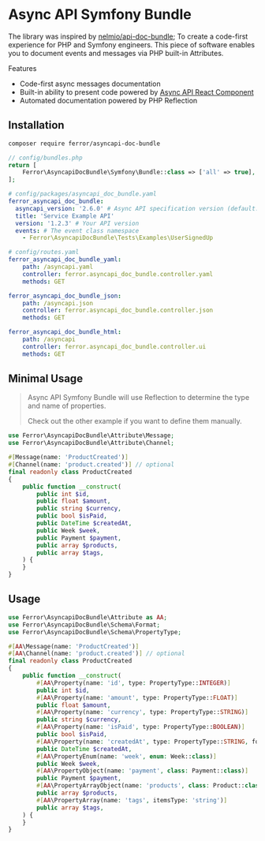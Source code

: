 # Async API Symfony Bundle

The library was inspired by [nelmio/api-doc-bundle](https://github.com/nelmio/NelmioApiDocBundle); To create a code-first experience
for PHP and Symfony engineers. This piece of software enables you to document events and messages via PHP built-in Attributes.

Features
* Code-first async messages documentation
* Built-in ability to present code powered by [Async API React Component](https://github.com/asyncapi/asyncapi-react)
* Automated documentation powered by PHP Reflection

## Installation

```bash
composer require ferror/asyncapi-doc-bundle
```

```php
// config/bundles.php
return [
    Ferror\AsyncapiDocBundle\Symfony\Bundle::class => ['all' => true],
];
```
```yaml
# config/packages/asyncapi_doc_bundle.yaml
ferror_asyncapi_doc_bundle:
  asyncapi_version: '2.6.0' # Async API specification version (default: 2.6.0)
  title: 'Service Example API'
  version: '1.2.3' # Your API version
  events: # The event class namespace
    - Ferror\AsyncapiDocBundle\Tests\Examples\UserSignedUp
```
```yaml
# config/routes.yaml
ferror_asyncapi_doc_bundle_yaml:
    path: /asyncapi.yaml
    controller: ferror.asyncapi_doc_bundle.controller.yaml
    methods: GET

ferror_asyncapi_doc_bundle_json:
    path: /asyncapi.json
    controller: ferror.asyncapi_doc_bundle.controller.json
    methods: GET

ferror_asyncapi_doc_bundle_html:
    path: /asyncapi
    controller: ferror.asyncapi_doc_bundle.controller.ui
    methods: GET
```

## Minimal Usage

> Async API Symfony Bundle will use Reflection to determine the type and name of properties.
>
> Check out the other example if you want to define them manually.

```php
use Ferror\AsyncapiDocBundle\Attribute\Message;
use Ferror\AsyncapiDocBundle\Attribute\Channel;

#[Message(name: 'ProductCreated')]
#[Channel(name: 'product.created')] // optional
final readonly class ProductCreated
{
    public function __construct(
        public int $id,
        public float $amount,
        public string $currency,
        public bool $isPaid,
        public DateTime $createdAt,
        public Week $week,
        public Payment $payment,
        public array $products,
        public array $tags,
    ) {
    }
}
```

## Usage

```php
use Ferror\AsyncapiDocBundle\Attribute as AA;
use Ferror\AsyncapiDocBundle\Schema\Format;
use Ferror\AsyncapiDocBundle\Schema\PropertyType;

#[AA\Message(name: 'ProductCreated')]
#[AA\Channel(name: 'product.created')] // optional
final readonly class ProductCreated
{
    public function __construct(
        #[AA\Property(name: 'id', type: PropertyType::INTEGER)]
        public int $id,
        #[AA\Property(name: 'amount', type: PropertyType::FLOAT)]
        public float $amount,
        #[AA\Property(name: 'currency', type: PropertyType::STRING)]
        public string $currency,
        #[AA\Property(name: 'isPaid', type: PropertyType::BOOLEAN)]
        public bool $isPaid,
        #[AA\Property(name: 'createdAt', type: PropertyType::STRING, format: Format::DATETIME)]
        public DateTime $createdAt,
        #[AA\PropertyEnum(name: 'week', enum: Week::class)]
        public Week $week,
        #[AA\PropertyObject(name: 'payment', class: Payment::class)]
        public Payment $payment,
        #[AA\PropertyArrayObject(name: 'products', class: Product::class)]
        public array $products,
        #[AA\PropertyArray(name: 'tags', itemsType: 'string')]
        public array $tags,
    ) {
    }
}
```
